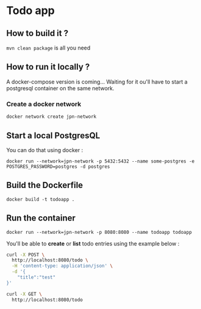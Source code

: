 # Todo app

## How to build it ?

`mvn clean package` is all you need

## How to run it locally ?

A docker-compose version is coming... Waiting for it ou'll have to start a postgresql container on the same network.

### Create a docker network

`docker network create jpn-network`

## Start a local PostgresQL

You can do that using docker : 

`docker run --network=jpn-network -p 5432:5432 --name some-postgres -e POSTGRES_PASSWORD=postgres -d postgres`

## Build the Dockerfile

`docker build -t todoapp .`

## Run the container

`docker run --network=jpn-network -p 8080:8080 --name todoapp todoapp`

You'll be able to **create** or **list** todo entries using the example below : 

```bash
curl -X POST \
  http://localhost:8080/todo \
  -H 'content-type: application/json' \
  -d '{
	"title":"test"
}'
```

```bash
curl -X GET \
  http://localhost:8080/todo
```